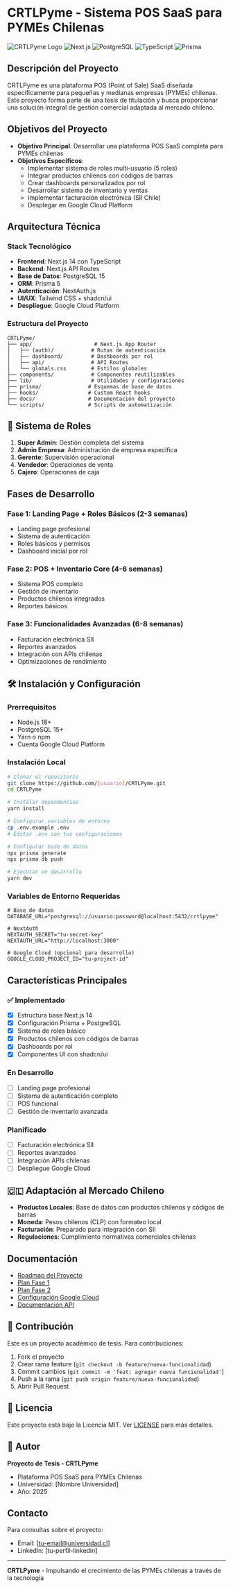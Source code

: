 
# CRTLPyme - Sistema POS SaaS para PYMEs Chilenas

![CRTLPyme Logo](https://img.shields.io/badge/CRTLPyme-POS%20SaaS-blue)
![Next.js](https://img.shields.io/badge/Next.js-14-black)
![PostgreSQL](https://img.shields.io/badge/PostgreSQL-15-blue)
![TypeScript](https://img.shields.io/badge/TypeScript-5-blue)
![Prisma](https://img.shields.io/badge/Prisma-5-green)

##  Descripción del Proyecto

CRTLPyme es una plataforma POS (Point of Sale) SaaS diseñada específicamente para pequeñas y medianas empresas (PYMEs) chilenas. Este proyecto forma parte de una tesis de titulación y busca proporcionar una solución integral de gestión comercial adaptada al mercado chileno.

##  Objetivos del Proyecto

- **Objetivo Principal**: Desarrollar una plataforma POS SaaS completa para PYMEs chilenas
- **Objetivos Específicos**:
  - Implementar sistema de roles multi-usuario (5 roles)
  - Integrar productos chilenos con códigos de barras
  - Crear dashboards personalizados por rol
  - Desarrollar sistema de inventario y ventas
  - Implementar facturación electrónica (SII Chile)
  - Desplegar en Google Cloud Platform

##  Arquitectura Técnica

### Stack Tecnológico
- **Frontend**: Next.js 14 con TypeScript
- **Backend**: Next.js API Routes
- **Base de Datos**: PostgreSQL 15
- **ORM**: Prisma 5
- **Autenticación**: NextAuth.js
- **UI/UX**: Tailwind CSS + shadcn/ui
- **Despliegue**: Google Cloud Platform

### Estructura del Proyecto
```
CRTLPyme/
├── app/                    # Next.js App Router
│   ├── (auth)/            # Rutas de autenticación
│   ├── dashboard/         # Dashboards por rol
│   ├── api/               # API Routes
│   └── globals.css        # Estilos globales
├── components/            # Componentes reutilizables
├── lib/                   # Utilidades y configuraciones
├── prisma/               # Esquemas de base de datos
├── hooks/                # Custom React hooks
├── docs/                 # Documentación del proyecto
└── scripts/              # Scripts de automatización
```

## 👥 Sistema de Roles

1. **Super Admin**: Gestión completa del sistema
2. **Admin Empresa**: Administración de empresa específica
3. **Gerente**: Supervisión operacional
4. **Vendedor**: Operaciones de venta
5. **Cajero**: Operaciones de caja

##  Fases de Desarrollo

### Fase 1: Landing Page + Roles Básicos (2-3 semanas)
- Landing page profesional
- Sistema de autenticación
- Roles básicos y permisos
- Dashboard inicial por rol

### Fase 2: POS + Inventario Core (4-6 semanas)
- Sistema POS completo
- Gestión de inventario
- Productos chilenos integrados
- Reportes básicos

### Fase 3: Funcionalidades Avanzadas (6-8 semanas)
- Facturación electrónica SII
- Reportes avanzados
- Integración con APIs chilenas
- Optimizaciones de rendimiento

## 🛠️ Instalación y Configuración

### Prerrequisitos
- Node.js 18+
- PostgreSQL 15+
- Yarn o npm
- Cuenta Google Cloud Platform

### Instalación Local
```bash
# Clonar el repositorio
git clone https://github.com/[usuario]/CRTLPyme.git
cd CRTLPyme

# Instalar dependencias
yarn install

# Configurar variables de entorno
cp .env.example .env
# Editar .env con tus configuraciones

# Configurar base de datos
npx prisma generate
npx prisma db push

# Ejecutar en desarrollo
yarn dev
```

### Variables de Entorno Requeridas
```env
# Base de datos
DATABASE_URL="postgresql://usuario:password@localhost:5432/crtlpyme"

# NextAuth
NEXTAUTH_SECRET="tu-secret-key"
NEXTAUTH_URL="http://localhost:3000"

# Google Cloud (opcional para desarrollo)
GOOGLE_CLOUD_PROJECT_ID="tu-project-id"
```

##  Características Principales

### ✅ Implementado
- [x] Estructura base Next.js 14
- [x] Configuración Prisma + PostgreSQL
- [x] Sistema de roles básico
- [x] Productos chilenos con códigos de barras
- [x] Dashboards por rol
- [x] Componentes UI con shadcn/ui

###  En Desarrollo
- [ ] Landing page profesional
- [ ] Sistema de autenticación completo
- [ ] POS funcional
- [ ] Gestión de inventario avanzada

###  Planificado
- [ ] Facturación electrónica SII
- [ ] Reportes avanzados
- [ ] Integración APIs chilenas
- [ ] Despliegue Google Cloud

## 🇨🇱 Adaptación al Mercado Chileno

- **Productos Locales**: Base de datos con productos chilenos y códigos de barras
- **Moneda**: Pesos chilenos (CLP) con formateo local
- **Facturación**: Preparado para integración con SII
- **Regulaciones**: Cumplimiento normativas comerciales chilenas

##  Documentación

- [Roadmap del Proyecto](./ROADMAP.md)
- [Plan Fase 1](./FASE-1-PLAN.md)
- [Plan Fase 2](./FASE-2-PLAN.md)
- [Configuración Google Cloud](./GOOGLE-CLOUD-SETUP.md)
- [Documentación API](./docs/api.md)

## 🤝 Contribución

Este es un proyecto académico de tesis. Para contribuciones:

1. Fork el proyecto
2. Crear rama feature (`git checkout -b feature/nueva-funcionalidad`)
3. Commit cambios (`git commit -m 'feat: agregar nueva funcionalidad'`)
4. Push a la rama (`git push origin feature/nueva-funcionalidad`)
5. Abrir Pull Request

## 📄 Licencia

Este proyecto está bajo la Licencia MIT. Ver [LICENSE](LICENSE) para más detalles.

## 👨‍ Autor

**Proyecto de Tesis - CRTLPyme**
- Plataforma POS SaaS para PYMEs Chilenas
- Universidad: [Nombre Universidad]
- Año: 2025

##  Contacto

Para consultas sobre el proyecto:
- Email: [tu-email@universidad.cl]
- LinkedIn: [tu-perfil-linkedin]

---

**CRTLPyme** - Impulsando el crecimiento de las PYMEs chilenas a través de la tecnología 
